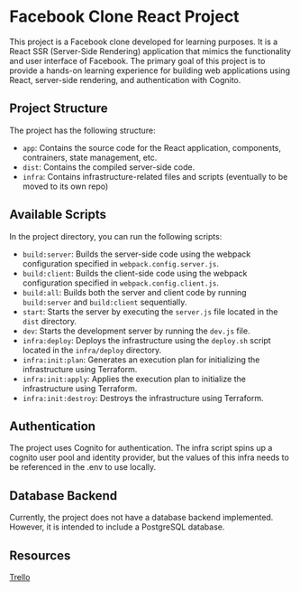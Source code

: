 # Facebook Clone React Project

This project is a Facebook clone developed for learning purposes. It is a React SSR (Server-Side Rendering) application that mimics the functionality and user interface of Facebook. The primary goal of this project is to provide a hands-on learning experience for building web applications using React, server-side rendering, and authentication with Cognito.

## Project Structure

The project has the following structure:

- `app`: Contains the source code for the React application, components, contrainers, state management, etc. 
- `dist`: Contains the compiled server-side code.
- `infra`: Contains infrastructure-related files and scripts (eventually to be moved to its own repo)


## Available Scripts

In the project directory, you can run the following scripts:

- `build:server`: Builds the server-side code using the webpack configuration specified in `webpack.config.server.js`.
- `build:client`: Builds the client-side code using the webpack configuration specified in `webpack.config.client.js`.
- `build:all`: Builds both the server and client code by running `build:server` and `build:client` sequentially.
- `start`: Starts the server by executing the `server.js` file located in the `dist` directory.
- `dev`: Starts the development server by running the `dev.js` file.
- `infra:deploy`: Deploys the infrastructure using the `deploy.sh` script located in the `infra/deploy` directory.
- `infra:init:plan`: Generates an execution plan for initializing the infrastructure using Terraform.
- `infra:init:apply`: Applies the execution plan to initialize the infrastructure using Terraform.
- `infra:init:destroy`: Destroys the infrastructure using Terraform.

## Authentication

The project uses Cognito for authentication. The infra script spins up a cognito user pool and identity provider, but the values of this infra needs to be referenced in the .env to use locally. 

## Database Backend

Currently, the project does not have a database backend implemented. However, it is intended to include a PostgreSQL database. 

## Resources

[Trello](https://trello.com/b/3kBkMeTG/g-book)
